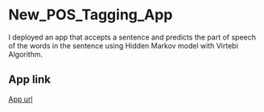 # New_POS_Tagging_App
I deployed an app that accepts a sentence and predicts the part of speech of the words in the sentence using Hidden Markov model with Virtebi Algorithm.
## App link
[App url](https://pos-tagging-app.herokuapp.com/)
